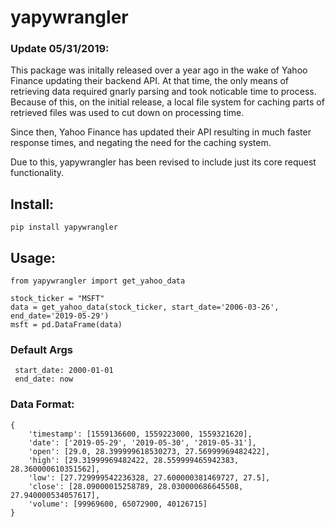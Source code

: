 # yapywrangler

### Update 05/31/2019:
This package was initally released over a year ago in the wake of Yahoo Finance updating their backend API.
At that time, the only means of retrieving data required gnarly parsing and took noticable time to process.
Because of this, on the initial release, a local file system for caching parts of retrieved files was used 
to cut down on processing time.

Since then, Yahoo Finance has updated their API resulting in much faster response times, and negating the 
need for the caching system.

Due to this, yapywrangler has been revised to include just its core request functionality.


## Install:

    pip install yapywrangler
    

## Usage:
    
    from yapywrangler import get_yahoo_data
    
    stock_ticker = "MSFT"
    data = get_yahoo_data(stock_ticker, start_date='2006-03-26', end_date='2019-05-29')
    msft = pd.DataFrame(data)
    
### Default Args
     start_date: 2000-01-01
     end_date: now

### Data Format:

    {
        'timestamp': [1559136600, 1559223000, 1559321620], 
        'date': ['2019-05-29', '2019-05-30', '2019-05-31'], 
        'open': [29.0, 28.399999618530273, 27.56999969482422], 
        'high': [29.31999969482422, 28.559999465942383, 28.360000610351562], 
        'low': [27.729999542236328, 27.600000381469727, 27.5], 
        'close': [28.09000015258789, 28.030000686645508, 27.940000534057617], 
        'volume': [99969600, 65072900, 40126715]
    }

